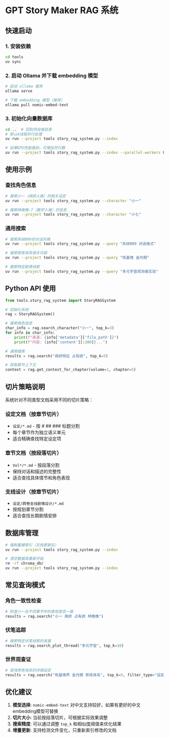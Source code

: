 # GPT Story Maker RAG 系统

## 快速启动

### 1. 安装依赖
```bash
cd tools
uv sync
```

### 2. 启动 Ollama 并下载 embedding 模型
```bash
# 启动 ollama 服务
ollama serve

# 下载 embedding 模型（推荐）
ollama pull nomic-embed-text
```

### 3. 初始化向量数据库
```bash
cd ..  # 回到项目根目录
# 默认4线程并行处理
uv run --project tools story_rag_system.py --index

# 如果GPU性能强劲，可增加并行数
uv run --project tools story_rag_system.py --index --parallel-workers 8
```

## 使用示例

### 查找角色信息
```bash
# 搜索小一（病娇人格）的相关设定
uv run --project tools story_rag_system.py --character "小一"

# 搜索林晚晚-7（数学人格）的信息
uv run --project tools story_rag_system.py --character "小七"
```

### 通用搜索
```bash
# 搜索系统009的对话风格
uv run --project tools story_rag_system.py --query "系统009 对话格式"

# 搜索修炼体系相关内容
uv run --project tools story_rag_system.py --query "筑基境 金丹期"

# 搜索特定剧情线索
uv run --project tools story_rag_system.py --query "多元宇宙观测者实验"
```

## Python API 使用

```python
from tools.story_rag_system import StoryRAGSystem

# 初始化系统
rag = StoryRAGSystem()

# 搜索角色信息
char_info = rag.search_character("小一", top_k=3)
for info in char_info:
    print(f"来源: {info['metadata']['file_path']}")
    print(f"内容: {info['content'][:200]}...")

# 通用搜索
results = rag.search("病娇特征 占有欲", top_k=5)

# 获取章节上下文
context = rag.get_context_for_chapter(volume=1, chapter=5)
```

## 切片策略说明

系统针对不同类型文档采用不同的切片策略：

### 设定文档（按章节切片）
- `设定/*.md` - 按 # ## ### 标题分割
- 每个章节作为独立语义单元
- 适合精确查找特定设定项

### 章节文档（按段落切片） 
- `Vol*/*.md` - 按段落分割
- 保持对话和描述的完整性
- 适合查找具体情节和角色表现

### 支线设计（按章节切片）
- `设定/跨卷支线剧情设计/*.md`
- 按规划章节分割
- 适合查找长期剧情安排

## 数据库管理

```bash
# 强制重建索引（文档更新后）
uv run --project tools story_rag_system.py --index

# 清空数据库重新开始
rm -rf chroma_db/
uv run --project tools story_rag_system.py --index
```

## 常见查询模式

### 角色一致性检查
```python
# 检查小一在不同章节中的表现是否一致
results = rag.search("小一 病娇 占有欲 林晚晚")
```

### 伏笔追踪
```python
# 搜索特定伏笔线索的发展
results = rag.search_plot_thread("多元宇宙", top_k=10)
```

### 世界观查证
```python
# 查找修炼体系的详细设定
results = rag.search("筑基境界 金丹期 修炼体系", top_k=5, filter_type="设定")
```

## 优化建议

1. **模型选择**: `nomic-embed-text` 对中文支持较好，如果有更好的中文embedding模型可替换
2. **切片大小**: 当前按段落切片，可根据实际效果调整
3. **搜索精度**: 可以通过调整 `top_k` 和相似度阈值来优化结果
4. **增量更新**: 支持检测文件变化，只重新索引修改的文档